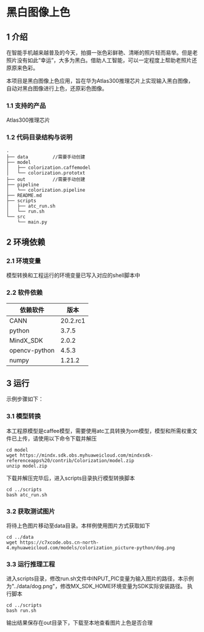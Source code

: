 # 黑白图像上色

## 1 介绍

在智能手机越来越普及的今天，拍摄一张色彩鲜艳、清晰的照片轻而易举。但是老照片没有如此“幸运”，大多为黑白。借助人工智能，可以一定程度上帮助老照片还原原来色彩。

本项目是黑白图像上色应用，旨在华为Atlas300推理芯片上实现输入黑白图像，自动对黑白图像进行上色，还原彩色图像。

### 1.1 支持的产品

Atlas300推理芯片

### 1.2 代码目录结构与说明

```
.
├── data         //需要手动创建
├── model
│   ├── colorization.caffemodel
│   └── colorization.prototxt
├── out          //需要手动创建
├── pipeline
│   └── colorization.pipeline
├── README.md
├── scripts
│   ├── atc_run.sh
│   └── run.sh
└── src
    └── main.py
```

## 2 环境依赖

### 2.1 环境变量

模型转换和工程运行的环境变量已写入对应的shell脚本中

### 2.2 软件依赖

|     依赖软件     | 版本  |
|------------------|-------|
|      CANN        | 20.2.rc1| 
|     python       | 3.7.5 | 
|    MindX_SDK     | 2.0.2 |
|   opencv-python  | 4.5.3 |
|      numpy       | 1.21.2|  

## 3 运行

示例步骤如下：
### 3.1 模型转换

本工程原模型是caffee模型，需要使用atc工具转换为om模型，模型和所需权重文件已上传，请使用以下命令下载并解压

```
cd model
wget https://mindx.sdk.obs.myhuaweicloud.com/mindxsdk-referenceapps%20/contrib/Colorization/model.zip
unzip model.zip
```

下载并解压完毕后，进入scripts目录执行模型转换脚本

```
cd ../scripts
bash atc_run.sh
```

### 3.2 获取测试图片

将待上色图片移动至data目录。本样例使用图片方式获取如下

```
cd ../data
wget https://c7xcode.obs.cn-north-4.myhuaweicloud.com/models/colorization_picture-python/dog.png
```

### 3.3 运行推理工程

进入scripts目录，修改run.sh文件中INPUT_PIC变量为输入图片的路径，本示例为"../data/dog.png"，修改MX_SDK_HOME环境变量为SDK实际安装路径。
执行脚本

```
cd ../scripts
bash run.sh
```

输出结果保存在out目录下，下载至本地查看图片上色是否合理


